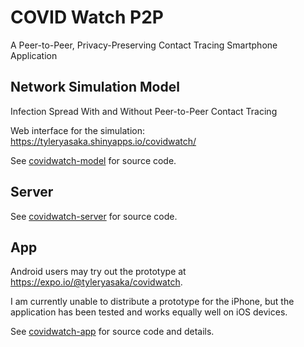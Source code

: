 # COVID Watch P2P
A Peer-to-Peer, Privacy-Preserving Contact Tracing Smartphone Application

## Network Simulation Model
Infection Spread With and Without Peer-to-Peer Contact Tracing

Web interface for the simulation: https://tyleryasaka.shinyapps.io/covidwatch/

See [covidwatch-model](covidwatch-model) for source code.

## Server
See [covidwatch-server](covidwatch-server) for source code.

## App

Android users may try out the prototype at https://expo.io/@tyleryasaka/covidwatch.

I am currently unable to distribute a prototype for the iPhone, but the application has been tested and works equally well on iOS devices.

See [covidwatch-app](covidwatch-app) for source code and details.
